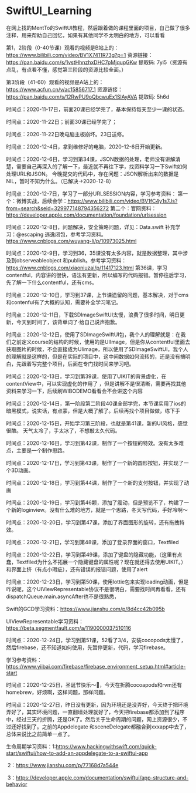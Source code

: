 # SwiftUI_Learning
在网上找的MentTo的SwiftUI教程，然后跟着做的课程里面的项目，自己做了很多注释，用来帮助自己回忆，如果有其他同学不太明白的地方，可以看看



第1，2阶段（0-40节课）观看的视频是B站上的：https://www.bilibili.com/video/BV1X7411R73g?p=1
资源链接： https://pan.baidu.com/s/1vstHhnzhxDHC7pMjqupGKw 提取码: 7yi5（资源有点乱，有点看不懂，感觉第三阶段的资源比较全面。）



第3阶段（41-60）观看的视频是A站上的：https://www.acfun.cn/v/ac15856717_1
资源链接：https://pan.baidu.com/s/12RwPU9oQbcwuEx1SlAyAVA 提取码: 5h6d




时间点：2020-11-17日，前面20课已经学完了，基本保持每天至少一课的状态。

时间点：2020-11-22日；前面30课已经学完了；

时间点：2020-11-22日晚电脑主板崩坏。23日送修。


时间点：2020-12-4日，拿到维修好的电脑，2020-12-6日开始更新。

时间点：2020-12-6日，学习到第34课，JSON数据的处理，老师没有讲解清楚，需要自己再深入的了解一下，最近就不再往下学，找资料学习一下Swift如何处理URL和JSON。
今晚提交的代码中，存在问题：JSON解析出来的数据是NIL，暂时不知为什么。（已解决->2020-12-8）



时间点：2020-12-7日，学习了一部分URLSESSION内容，学习参考资料：
第一个：微博实战，后续会学：https://www.bilibili.com/video/BV1fC4y1s7Js?from=search&seid=329977148794356272
第二个：官网资料：https://developer.apple.com/documentation/foundation/urlsession



时间点：2020-12-8日，问题解决，安全策略问题，详见：Data.swift
补充学习：@escaping 逃逸闭包，参考学习资料。https://www.cnblogs.com/wuyang-li/p/10973025.html



时间点：2020-12-9日，学习到36，35课没有太多内容，就是数据整理，其中涉及到observeableobject 和publish。参考学习资料：https://www.cnblogs.com/xiaoniuzai/p/11417123.html
第36课，学习contentful，内容讲的很快，语法有更新，所以编写的代码报错。暂停往后学习，先了解一下什么contentful，还有cms。



时间点：2020-12-10日，学习到37课，上节课遗留的问题，基本解决，对于cms和contenful有了大概的认知，需要补全学习笔记。

时间点：2020-12-11日，下载SDImageSwiftUI太慢，浪费了很多时间，明日更新，今天到时间了，该背单词了·给自己说声抱歉。

时间点：2020-12-12日，使用了SDImageSwiftUI包，我个人的理解就是：在我们之前定义course的结构的时候，使用的是UIImage，但是你从contentful里面去获取图片的时候，不会直接成为UIimage，所以使用了SDImageSwiftUI，我个人的理解就是这样的，但是在实际的项目中，这中间数据如何流转的，还是没有搞明白，先跟着写完整个项目，后面在专门找时间来学习吧。



时间点：2020-12-13日，学习到第39课，使用了UIKIT的背景虚化，在contentView中，可以实现虚化的作用了 ，但是讲解不是很清晰，需要再找其他资料来学习一下，后续刷WIBODEMO看看会不会讲这个内容 

时间点：2020-12-14日，第一阶段第二阶段40课全部学完，本节课实用了ios的暗黑模式，说实话，有点蒙，但是大概了解了。后续再找个项目做做，练下手

时间点：2020-12-15日，开始学习第三阶段，也就是第41课，新的UI风格，感觉很酷。 天气太冷了，手太冰了，不想敲太久代码。

时间点：2020-12-16日，学习到第42课，制作了一个按钮的特效。没有太多难点，主要是一个制作思路。

时间点：2020-12-17日，学习到第43课，制作了一个新的圆形按钮，并实现了一个3D动画。

时间点：2020-12-18日，学习到第44课，制作了一个新的支付按钮，并实现了动画

时间点：2020-12-19日，学习到第46颗，添加了震动，但是预览不了，构建了一个新的loginview。没有什么难的地方，就是一个思路，冬天写代码，手好冷啊～

时间点：2020-12-20日，学习到第47课，添加了界面图形的旋转，还有拖拽特效。

时间点：2020-12-21日，学习到第48课，添加了登录界面的窗口，Textfiled 

时间点：2020-12-22日，学习到第49课，添加了键盘的隐藏功能，（这里有点蠢，Textfiled为什么不拓展一个隐藏键盘的属性呢？现在就还得去使用UIKIT。）和界面上挤（有点小瑕疵），还有错误的报错问题，使用了alert

时间点：2020-12-23日，学习到第50课，使用lottie包来实现loading动画，但是咋说呢，这个UIViewRepresentable协议不是很明白，需要找时间再看看，还有dispatchQueue.main.asyncAfter也不是很熟悉，

Swift的GCD学习资料：https://www.jianshu.com/p/8d4cc42b095b

UIViewRepresentable学习资料：https://beta.segmentfault.com/a/1190000037510116



时间点：2020-12-24日，学习到第51课，52看了3/4，安装cocopods太慢了，然后firebase，还不知道如何使用，先暂停更新，代码，学习firebase。

学习参考资料：https://www.yiibai.com/firebase/firebase_environment_setup.html#article-start

时间点：2020-12-25日，圣诞节快乐～🍎，今天在折腾cocoapods和rvm还有homebrew，好烦啊，这样问题，那样问题。

时间点：2020-12-27日，昨日没有更新，因为环境还是没弄好，今天终于把环境弄好了，其实环境问题，一直翻墙处理就好了，今天把firebase都添加到了程序中，经过三天的折腾，还是OK了。然后关于生命周期的问题，网上资源很少，不过还好找到了。之前的Appdelegate 和sceneDelegate都融合到xxxapp中去了，总体来说比之前简单一点了。

生命周期学习资料：1:https://www.hackingwithswift.com/quick-start/swiftui/how-to-add-an-appdelegate-to-a-swiftui-app

​								   2：https://www.jianshu.com/p/77168d7a544e

​							 	 3：https://developer.apple.com/documentation/swiftui/app-structure-and-behavior